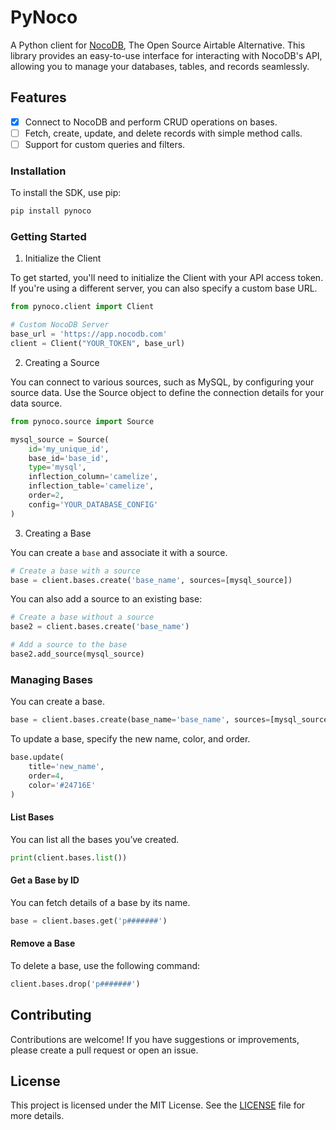 # PyNoco


A Python client for [NocoDB](https://nocodb.com/), The Open Source Airtable Alternative. 
This library provides an easy-to-use interface for interacting with NocoDB's API, allowing you to manage your databases, tables, and records seamlessly.

## Features

- [X] Connect to NocoDB and perform CRUD operations on bases. 
- [ ] Fetch, create, update, and delete records with simple method calls.
- [ ] Support for custom queries and filters.

### Installation

To install the SDK, use pip:

```bash
pip install pynoco
```

### Getting Started

1. Initialize the Client

To get started, you'll need to initialize the Client with your API access token. If you're using a different server, you can also specify a custom base URL.

```python
from pynoco.client import Client

# Custom NocoDB Server
base_url = 'https://app.nocodb.com'
client = Client("YOUR_TOKEN", base_url)
```

2. Creating a Source

You can connect to various sources, such as MySQL, by configuring your source data. Use the Source object to define the connection details for your data source.

```python
from pynoco.source import Source

mysql_source = Source(
    id='my_unique_id',
    base_id='base_id',
    type='mysql',
    inflection_column='camelize',
    inflection_table='camelize',
    order=2,
    config='YOUR_DATABASE_CONFIG'
)
```

3. Creating a Base

You can create a `base` and associate it with a source.

```python
# Create a base with a source
base = client.bases.create('base_name', sources=[mysql_source])
```

You can also add a source to an existing base:

```python
# Create a base without a source
base2 = client.bases.create('base_name')

# Add a source to the base
base2.add_source(mysql_source)
```

### Managing Bases

You can create a base.

```python
base = client.bases.create(base_name='base_name', sources=[mysql_source])
```

To update a base, specify the new name, color, and order.

```python
base.update(
    title='new_name',
    order=4,
    color='#24716E'
)
```

#### List Bases

You can list all the bases you’ve created.

```python
print(client.bases.list())
```

#### Get a Base by ID

You can fetch details of a base by its name.

```python
base = client.bases.get('p#######')
```

#### Remove a Base

To delete a base, use the following command:

```python
client.bases.drop('p#######')
```

## Contributing

Contributions are welcome! If you have suggestions or improvements, please create a pull request or open an issue.

## License

This project is licensed under the MIT License. See the [LICENSE](LICENSE) file for more details.
